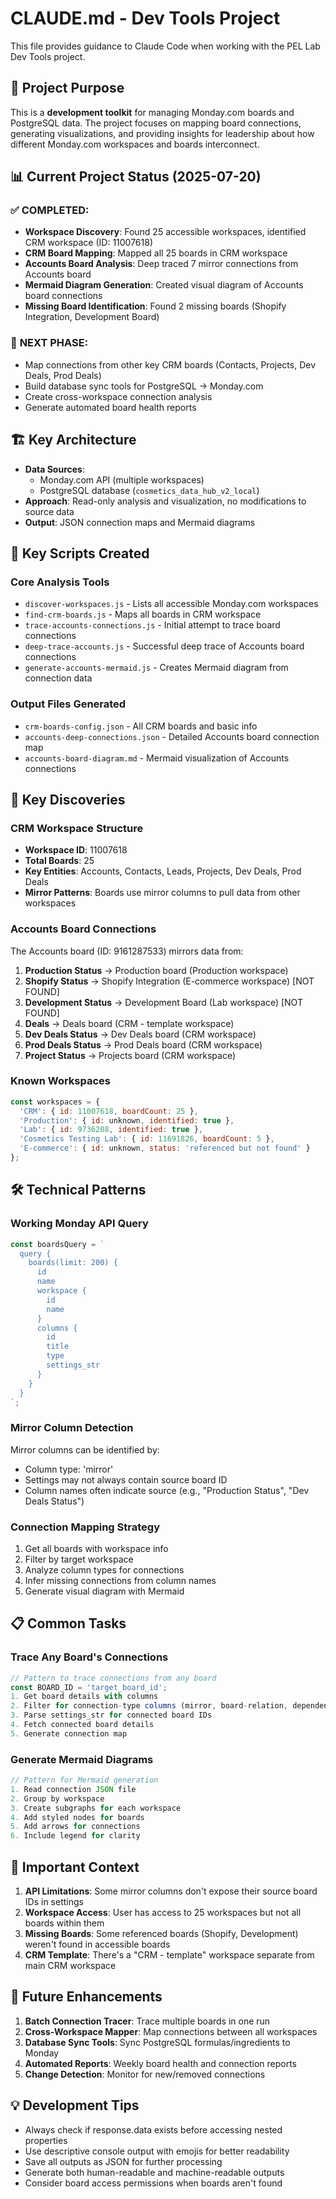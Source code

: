 # CLAUDE.md - Dev Tools Project

This file provides guidance to Claude Code when working with the PEL Lab Dev Tools project.

## 🎯 Project Purpose

This is a **development toolkit** for managing Monday.com boards and PostgreSQL data. The project focuses on mapping board connections, generating visualizations, and providing insights for leadership about how different Monday.com workspaces and boards interconnect.

## 📊 Current Project Status (2025-07-20)

### ✅ **COMPLETED:**
- **Workspace Discovery**: Found 25 accessible workspaces, identified CRM workspace (ID: 11007618)
- **CRM Board Mapping**: Mapped all 25 boards in CRM workspace
- **Accounts Board Analysis**: Deep traced 7 mirror connections from Accounts board
- **Mermaid Diagram Generation**: Created visual diagram of Accounts board connections
- **Missing Board Identification**: Found 2 missing boards (Shopify Integration, Development Board)

### 🔄 **NEXT PHASE:**
- Map connections from other key CRM boards (Contacts, Projects, Dev Deals, Prod Deals)
- Build database sync tools for PostgreSQL → Monday.com
- Create cross-workspace connection analysis
- Generate automated board health reports

## 🏗️ Key Architecture

- **Data Sources**: 
  - Monday.com API (multiple workspaces)
  - PostgreSQL database (`cosmetics_data_hub_v2_local`)
- **Approach**: Read-only analysis and visualization, no modifications to source data
- **Output**: JSON connection maps and Mermaid diagrams

## 🚀 Key Scripts Created

### Core Analysis Tools
- `discover-workspaces.js` - Lists all accessible Monday.com workspaces
- `find-crm-boards.js` - Maps all boards in CRM workspace
- `trace-accounts-connections.js` - Initial attempt to trace board connections
- `deep-trace-accounts.js` - Successful deep trace of Accounts board connections
- `generate-accounts-mermaid.js` - Creates Mermaid diagram from connection data

### Output Files Generated
- `crm-boards-config.json` - All CRM boards and basic info
- `accounts-deep-connections.json` - Detailed Accounts board connection map
- `accounts-board-diagram.md` - Mermaid visualization of Accounts connections

## 🔑 Key Discoveries

### CRM Workspace Structure
- **Workspace ID**: 11007618
- **Total Boards**: 25
- **Key Entities**: Accounts, Contacts, Leads, Projects, Dev Deals, Prod Deals
- **Mirror Patterns**: Boards use mirror columns to pull data from other workspaces

### Accounts Board Connections
The Accounts board (ID: 9161287533) mirrors data from:
1. **Production Status** → Production board (Production workspace)
2. **Shopify Status** → Shopify Integration (E-commerce workspace) [NOT FOUND]
3. **Development Status** → Development Board (Lab workspace) [NOT FOUND]
4. **Deals** → Deals board (CRM - template workspace)
5. **Dev Deals Status** → Dev Deals board (CRM workspace)
6. **Prod Deals Status** → Prod Deals board (CRM workspace)
7. **Project Status** → Projects board (CRM workspace)

### Known Workspaces
```javascript
const workspaces = {
  'CRM': { id: 11007618, boardCount: 25 },
  'Production': { id: unknown, identified: true },
  'Lab': { id: 9736208, identified: true },
  'Cosmetics Testing Lab': { id: 11691826, boardCount: 5 },
  'E-commerce': { id: unknown, status: 'referenced but not found' }
};
```

## 🛠️ Technical Patterns

### Working Monday API Query
```javascript
const boardsQuery = `
  query {
    boards(limit: 200) {
      id
      name
      workspace {
        id
        name
      }
      columns {
        id
        title
        type
        settings_str
      }
    }
  }
`;
```

### Mirror Column Detection
Mirror columns can be identified by:
- Column type: 'mirror'
- Settings may not always contain source board ID
- Column names often indicate source (e.g., "Production Status", "Dev Deals Status")

### Connection Mapping Strategy
1. Get all boards with workspace info
2. Filter by target workspace
3. Analyze column types for connections
4. Infer missing connections from column names
5. Generate visual diagram with Mermaid

## 📋 Common Tasks

### Trace Any Board's Connections
```javascript
// Pattern to trace connections from any board
const BOARD_ID = 'target_board_id';
1. Get board details with columns
2. Filter for connection-type columns (mirror, board-relation, dependency)
3. Parse settings_str for connected board IDs
4. Fetch connected board details
5. Generate connection map
```

### Generate Mermaid Diagrams
```javascript
// Pattern for Mermaid generation
1. Read connection JSON file
2. Group by workspace
3. Create subgraphs for each workspace
4. Add styled nodes for boards
5. Add arrows for connections
6. Include legend for clarity
```

## 🚨 Important Context

1. **API Limitations**: Some mirror columns don't expose their source board IDs in settings
2. **Workspace Access**: User has access to 25 workspaces but not all boards within them
3. **Missing Boards**: Some referenced boards (Shopify, Development) weren't found in accessible boards
4. **CRM Template**: There's a "CRM - template" workspace separate from main CRM workspace

## 🔮 Future Enhancements

1. **Batch Connection Tracer**: Trace multiple boards in one run
2. **Cross-Workspace Mapper**: Map connections between all workspaces
3. **Database Sync Tools**: Sync PostgreSQL formulas/ingredients to Monday
4. **Automated Reports**: Weekly board health and connection reports
5. **Change Detection**: Monitor for new/removed connections

## 💡 Development Tips

- Always check if response.data exists before accessing nested properties
- Use descriptive console output with emojis for better readability
- Save all outputs as JSON for further processing
- Generate both human-readable and machine-readable outputs
- Consider board access permissions when boards aren't found